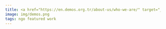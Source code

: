 ```yaml
---
title: <a href="https://en.demos.org.tr/about-us/who-we-are/" target="_blank">DEMOS</a> Research Association’s <a href="https://demos.org.tr/wp-content/uploads/2022/05/from-converging-roads-to-narrowing-groun.pdf" target="_blank">report</a> on LGBTI+ and women’s organizations’ struggle for peace in Turkey
image: img/demos.png
tags: ngo featured work 
---
```

